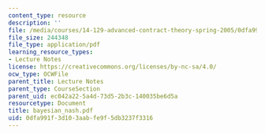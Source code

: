 ```yaml
---
content_type: resource
description: ''
file: /media/courses/14-129-advanced-contract-theory-spring-2005/0dfa991f3d103aabfe9f5db3237f3316_bayesian_nash.pdf
file_size: 244348
file_type: application/pdf
learning_resource_types:
- Lecture Notes
license: https://creativecommons.org/licenses/by-nc-sa/4.0/
ocw_type: OCWFile
parent_title: Lecture Notes
parent_type: CourseSection
parent_uid: ec042a22-5a4d-73d5-2b3c-140035be6d5a
resourcetype: Document
title: bayesian_nash.pdf
uid: 0dfa991f-3d10-3aab-fe9f-5db3237f3316
---
```

